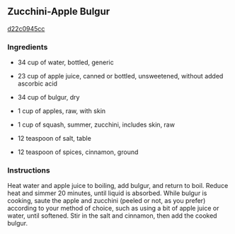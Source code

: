 ## Zucchini-Apple Bulgur

[d22c0945cc](http://www.food.com/recipe/zucchini-apple-bulgur-311120)

### Ingredients

 - 34 cup of water, bottled, generic

 - 23 cup of apple juice, canned or bottled, unsweetened, without added ascorbic acid

 - 34 cup of bulgur, dry

 - 1 cup of apples, raw, with skin

 - 1 cup of squash, summer, zucchini, includes skin, raw

 - 12 teaspoon of salt, table

 - 12 teaspoon of spices, cinnamon, ground

### Instructions

Heat water and apple juice to boiling, add bulgur, and return to boil. Reduce heat and simmer 20 minutes, until liquid is absorbed. While bulgur is cooking, saute the apple and zucchini (peeled or not, as you prefer) according to your method of choice, such as using a bit of apple juice or water, until softened. Stir in the salt and cinnamon, then add the cooked bulgur.